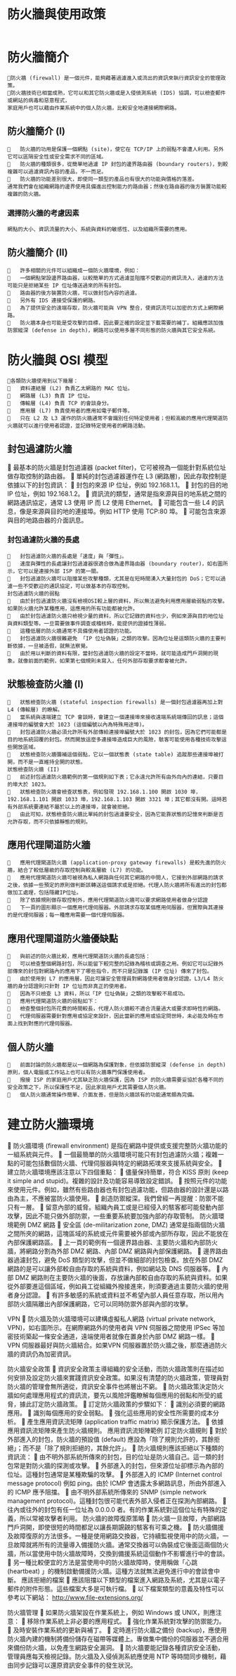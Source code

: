 
# 防火牆與使用政策
```

```

# 防火牆簡介
```
防火牆 (firewall) 是一個元件，能夠藉著過濾進入或流出的資訊來執行資訊安全的管理政策。
防火牆技術已相當成熟，它可以和其它防火牆或是入侵偵測系統 (IDS) 協調，可以檢查郵件或網站的病毒和惡意程式，
家庭用戶也可以藉由作業系統中的個人防火牆，比較安全地連接網際網路。
```
## 防火牆簡介 (I)
```
	防火牆的功用是保護一個網點 (site)，使它在 TCP/IP 上的弱點不會遭人利用。另外它可以區隔安全性或安全需求不同的區域。
	防火牆的種類很多，從簡單地過濾 IP 封包的邊界路由器 (boundary routers)，到較複雜可以過濾資訊內容的產品，不一而足。
	防火牆的功能差別很大，即使同一類型的產品也有很大的功能與價格的落差。
通常我們會在組織網路的邊界使用具備進出控制能力的路由器；然後在路由器的後方裝置功能較複雜的防火牆。
```
### 選擇防火牆的考慮因素
```
網點的大小、資訊流量的大小、系統與資料的敏感性、以及組織所需要的應用。
```


## 防火牆簡介 (II)
```
	許多相關的元件可以組織成一個防火牆環境，例如：
	一個網點架設邊界路由器，以較簡單的方式過濾並阻擋不受歡迎的資訊流入，過濾的方法可能只是拒絕某些 IP 位址傳送過來的所有封包。
	路由器的後方裝置防火牆，可以做封包內容的過濾。
	另外有 IDS 連接受保護的網路。
	為了提供安全的遠端存取，防火牆可能與 VPN 整合，使資訊流可以加密的方式上網際網路。
	防火牆本身也可能是受攻擊的目標，因此要正確的設定並下載需要的補丁。組織應該加強防禦縱深 (defense in depth)，網路可以使用多層不同形態的防火牆與其它安全系統。
```
# 防火牆與 OSI 模型
```
各類防火牆使用到以下幾層：
	資料連結層 (L2) 負責乙太網路的 MAC 位址。
	網路層 (L3) 負責 IP 位址。
	傳輸層 (L4) 負責 TCP 的會談身分。
	應用層 (L7) 負責使用者的應用如電子郵件等。
	只在 L2 及 L3 運作的防火牆通常不會識別任何特定使用者；但較高級的應用代理閘道防火牆就可以進行使用者認證，並記錄特定使用者的網路活動。
```
## 封包過濾防火牆
	最基本的防火牆是封包過濾器 (packet filter)，它可被視為一個能針對系統位址做存取控制的路由器。
	單純的封包過濾器運作在 L3 (網路層)，因此存取控制是依據以下的封包資訊：
	封包的來源 IP 位址，例如 192.168.1.1。
	封包的目的地 IP 位址，例如 192.168.1.2。
	資訊流的類型，通常是指來源與目的地系統之間的網路通訊協定，通常 L3 使用 IP 而 L2 使用 Ethernet。
	可能包含一些 L4 的訊息，像是來源與目的地的連接埠。例如 HTTP 使用 TCP:80 埠。
	可能包含來源與目的地路由器的介面訊息。
### 封包過濾防火牆的長處
```
	封包過濾防火牆的長處是「速度」與「彈性」。
	速度與彈性的長處讓封包過濾器很適合做為邊界路由器 (boundary router)，如右圖所示，它可以是連接外部 ISP 的第一關。
	封包過濾防火牆可以阻擋某些攻擊種類，尤其是在短時間湧入大量封包的 DoS；它可以過濾一些不受歡迎的通訊協定，可以做基本的存取控制。
封包過濾防火牆的弱點
	由於封包過濾防火牆沒有檢視OSI較上層的資料，所以無法避免利用應用層級弱點的攻擊。如果防火牆允許某種應用，這應用的所有功能都被允許。
	由於封包過濾防火牆只檢視少量的資料，所以它記錄的資料也少，例如來源與目的地位址與資料類型等。一旦需要做事件調查或稽核時，能提供的證據性薄弱。
	這種低層的防火牆通常不具備使用者認證的功能。
	封包過濾防火牆很難避免 「IP 位址偽裝」之類的攻擊。因為位址是這類防火牆的主要判斷依據，一旦被造假，就無法察覺。
	由於用以判斷的資料有限，當封包過濾防火牆的設定不當時，就可能造成門戶洞開的現象。就像前面的範例，如果第七個規則未寫入，任何外部存取要求都會被允許。
```
## 狀態檢查防火牆 (I)
```
	狀態檢查防火牆 (stateful inspection firewalls) 是一個封包過濾器再加上對 L4 (傳輸層) 的瞭解。
	當系統與遠端建立 TCP 會談時，會建立一個連接埠來接收遠端系統端傳回的訊息；這個連接埠的編號會大於 1023 (這個編號以內為特殊用途埠)。
	封包過濾防火牆必須允許所有外部傳給連接埠編號大於 1023 的封包，因為它們可能都是目的地系統回覆的封包。然而開放這麼多連接埠造成巨大的風險，駭客可能使用各種技術攻擊這些開放區域。
	狀態檢查防火牆彌補這個弱點，它以一個狀態表 (state table) 追蹤那些連接埠被打開，而不是一直維持全開的狀態。
狀態檢查防火牆 (II)
	前述封包過濾防火牆範例的第一個規則如下表；它永遠允許所有由外向內的連結，只要目的埠大於 1023。
	狀態檢查防火牆會檢查狀態表，例如發現 192.168.1.100 開啟 1030 埠， 192.168.1.101 開啟 1033 埠，192.168.1.103 開啟 3321 埠；其它都沒有開。這時若有外部系統要連結不屬於以上的連接埠，就會被拒絕。
	由此可知，狀態檢查防火牆比單純的封包過濾要安全，因為它能靠狀態的記憶來判斷是否允許存取，而不只依據靜態的規則。
```

## 應用代理閘道防火牆
```
	應用代理閘道防火牆 (application-proxy gateway firewalls) 是較先進的防火牆，結合了較低層級的存取控制與較高層級 (L7) 的功能。
	應用代理閘道防火牆可被視為私人網路與任何其它網路的中間人，它接到外部網路的請求之後，依據一些預定的原則做判斷該轉送這個請求或是拒絕。代理人防火牆將所有進出的封包都做加工處理，包括隱藏IP位址。
	除了依據規則做存取控制外，應用代理閘道防火牆可以要求網路使用者做身分認證
	下一頁的圖形顯示一個應用代理伺服器。外部請求存取某個應用伺服器，但實際與其連接的是代理伺服器；每一種應用需要一個代理伺服器。
```
## 應用代理閘道防火牆優缺點
```
	與前述的防火牆比較，應用代理閘道防火牆的長處包括：
	可以檢查整個網路封包，所以能留下較完整的記錄為稽核或調查之用。例如它可以記錄外部傳來的封包對網路內的應用下了哪些指令，而不只是記錄誰 (IP 位址) 傳來了封包。
	由於使用到 L7 的應用層，因此可讓安全管理員對網路使用者做身分認證。L3/L4 防火牆的身分認證則只針對 IP 位址而非真正的使用者。
	因為不只檢查 L3 資料，所以「IP 位址偽裝」之類的攻擊較不易成功。
	應用代理閘道防火牆的弱點如下：
	檢查整個封包所花費的時間較長，代理人防火牆較不適合流量過大或要求即時性的網路。
	代理伺服器需要針對應用或協定來設計，因此當新的應用或協定問世時，未必能及時在市面上找到對應的代理伺服器。
```
## 個人防火牆
```
	前面討論的防火牆都是以一個網路為保護對象，但依據防禦縱深 (defense in depth) 原則，個人電腦或工作站上也可以有防火牆專門保護使用者。
	撥接 ISP 的家庭用戶尤其缺乏防火牆保護，因為 ISP 的防火牆需要妥協於各種不同的安全政策之下，所以保護性不足，因此家庭用戶尤其需要個人防火牆。
	個人防火牆通常操作簡單、介面友善，但是防火牆該有的功能通常頗為完備。
```

# 建立防火牆環境
	防火牆環境 (firewall environment) 是指在網路中提供或支援完整防火牆功能的一組系統與元件。
	一個最簡單的防火牆環境可能只有封包過濾防火牆；複雜一點的可能包括數個防火牆、代理伺服器與特定的網路拓墣來支援系統與安全。
	建立防火牆環境應該注意以下四個重點：
	儘量保持簡單，符合 KISS 原則 (keep it simple and stupid)。複雜的設計及功能容易導致設定錯誤。
	按照元件的功能來使用元件。例如，雖然有些路由器也有封包過濾功能，但路由器的設計還是以路由為主，不應被當防火牆使用。
	創造防禦縱深。我們曾經一再提醒：防禦不能只有一層。
	留意內部的威脅。組織內員工或是已經侵入的駭客都可能發動內部攻擊，因此不能只做外部防禦，一些重要系統要加強內部的存取管制。
防火牆環境範例
DMZ 網路
	安全區 (de-militarization zone, DMZ) 通常是指兩個防火牆之間所夾的網路，這塊區域的系統或元件需要被外部或內部所存取，因此不能放在內部保護網路區。
	上一頁的範例有一個邊界路由器、主要防火牆和內部防火牆，將網路分割為外部 DMZ 網路、內部 DMZ 網路與內部保護網路。
	邊界路由器過濾封包，避免 DoS 類型的攻擊，但並不做細部的封包檢查。放在外部 DMZ 網路的是可以讓外部較自由存取的系統與資料，例如網站及 DNS 伺服器等。
	內部 DMZ 網路則在主要防火牆的後面，存放讓內部較自由存取的系統與資料。如果從外部要進這個區域，例如員工從組織外撥接進來，則須要通過主要防火牆的使用者身分認證。
	有許多敏感的系統或資料並不希望內部人員任意存取，所以用內部防火牆隔離出內部保護網路，它可以同時防禦外部與內部的攻擊。

VPN
	防火牆及防火牆環境可以建構虛擬私人網路 (virtual private network, VPN)，如右圖所示。在網際網路外的使用者與  VPN 伺服器之間使用 IPSec 等加密技術築起一條安全通道，遠端使用者就像在置身於內部 DMZ 網路一樣。
	VPN 伺服器最好與防火牆結合。如果VPN 伺服器置於防火牆之後，那麼通過防火牆的資訊仍為加密資訊。

防火牆安全政策
	資訊安全政策主導組織的安全活動，而防火牆政策則在描述如何安排及設定防火牆來實踐資訊安全政策。如果沒有清楚的防火牆政策，管理員對防火牆的管理會無所適從，資訊安全事件也將層出不窮。
	防火牆政策決定防火牆如何處理應用程式的資訊流，要先以風險評鑑瞭解每個應用的弱點和所受的威脅，據此訂定防火牆政策。
	訂定防火牆政策的步驟如下：
	識別必須要的網路應用。
	識別每個應用的安全弱點。
	強化這些應用的安全性所需要的成本分析。
	產生應用資訊流矩陣 (application traffic matrix) 顯示保護方法。
	依據應用資訊流矩陣來產生防火牆規則。
應用資訊流矩陣範例
訂定防火牆規則
	對於外部進入的封包，防火牆的預設值 (default) 應設為「除了規則允許的，其餘拒絕」；而不是「除了規則拒絕的，其餘允許」。
	防火牆規則應該拒絕以下種類的資訊流：
	由不明外部系統所傳來的封包，目的位址是防火牆自己。這一類的封包常是對防火牆的探測或攻擊。
	外部進入的封包，但來源位址卻標示為內部的位址。這種封包通常是某種欺騙的攻擊。
	外部進入的 ICMP (Internet control message protocol) 例如 ping。由於 ICMP 會透露太多網路訊息，所由外部進入的 ICMP 應予阻擋。
	由不明外部系統所傳來的 SNMP (simple network management protocol)。這種封包很可能代表外部入侵者正在探測內部網路。
	往內或往外的封包有任一位址為 0.0.0.0 者。有的作業系統對這個位址有特殊的定義，所以常被攻擊者利用。
防火牆的故障復原策略
	防火牆一旦故障，內部網路門戶洞開，即使很短的時間都足以讓長期覬覦的駭客有可乘之機。
	防火牆備援及故障復原的方法很多。一種是使用網路交換器，它持續監視使用中的防火牆，一旦故障就將所有的流量導入備援防火牆。通常交換器可以偽裝成它後面這兩個防火牆，所以當使用中防火牆故障時，交換到備援系統這個動作不影響進行中的會談。
	另一種比較便宜的方法是當使用中的防火牆故障時，使用稱做「心跳 (heartbeat) 」的機制啟動備援防火牆。這種方法就無法避免進行中的會談會中斷。
應該拒絕的檔案
	應該阻擋以下類型的檔案進入網路及系統，尤其是以電子郵件的附件形態。這些檔案大多是可執行檔。
	以下檔案類型的意義及特性可以參考以下網站：
	http://www.file-extensions.org/ 

防火牆管理
	如果防火牆架設在作業系統上，例如 Windows 或 UNIX，則應注意：
	移除作業系統上非必要的應用程式。
	強化作業系統對攻擊的防禦能力。
	及時安裝作業系統的更新與補丁。
	定時進行防火牆之備份 (backup)，應使用防火牆內建的機制將備份儲存在磁帶等媒體上。專做集中備份的伺服器並不適合用來備份防火牆，以免產生網路安全漏洞。
	防火牆要能記錄各種資訊安全活動，管理員應每天檢視記錄。防火牆及入侵偵測系統應使用 NTP 等時間同步機制，藉由同步記錄可以還原資訊安全事件的發生狀況。
